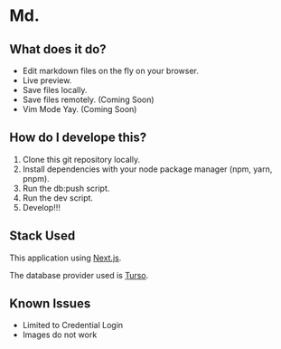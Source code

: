 # Md.

## What does it do?

- Edit markdown files on the fly on your browser.
- Live preview.
- Save files locally.
- Save files remotely. (Coming Soon)
- Vim Mode Yay. (Coming Soon)

## How do I develope this?

1. Clone this git repository locally.
2. Install dependencies with your node package manager (npm, yarn, pnpm).
3. Run the db:push script.
4. Run the dev script.
5. Develop!!!

## Stack Used

This application using [Next.js](https://nextjs.org/).

The database provider used is [Turso](https://turso.tech/).

## Known Issues

- Limited to Credential Login
- Images do not work
